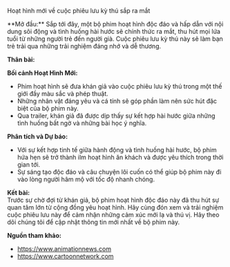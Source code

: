 
<TIEUDE>Hoạt hình mới về cuộc phiêu lưu kỳ thú sắp ra mắt</TIEUDE>

<NOIDUNG>
**Mở đầu:**  
Sắp tới đây, một bộ phim hoạt hình độc đáo và hấp dẫn với nội dung sôi động và tình huống hài hước sẽ chính thức ra mắt, thu hút mọi lứa tuổi từ những người trẻ đến người già. Cuộc phiêu lưu kỳ thú này sẽ làm bạn trẻ trải qua những trải nghiệm đáng nhớ và dễ thương.

**Thân bài:**

**Bối cảnh Hoạt Hình Mới:**  
- Phim hoạt hình sẽ đưa khán giả vào cuộc phiêu lưu kỳ thú trong một thế giới đầy màu sắc và phép thuật.
- Những nhân vật đáng yêu và cá tính sẽ góp phần làm nên sức hút đặc biệt của bộ phim này.
- Qua trailer, khán giả đã được dịp thấy sự kết hợp hài hước giữa những tình huống bất ngờ và những bài học ý nghĩa.

**Phân tích và Dự báo:**  
- Với sự kết hợp tinh tế giữa hành động và tình huống hài hước, bộ phim hứa hẹn sẽ trở thành ilm hoạt hình ăn khách và được yêu thích trong thời gian tới.
- Sự sáng tạo độc đáo và câu chuyện lôi cuốn có thể giúp bộ phim này đi vào lòng người hâm mộ với tốc độ nhanh chóng.

**Kết bài:**  
Trước sự chờ đợi từ khán giả, bộ phim hoạt hình độc đáo này đã thu hút sự quan tâm lớn từ cộng đồng yêu hoạt hình. Hãy cùng đón xem và trải nghiệm cuộc phiêu lưu này để cảm nhận những cảm xúc mới lạ và thú vị. Hãy theo dõi chúng tôi để cập nhật thông tin mới nhất về bộ phim này.

**Nguồn tham khảo:**  
- https://www.animationnews.com 
- https://www.cartoonnetwork.com
</NOIDUNG>